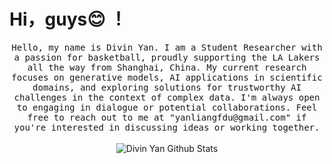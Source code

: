 # Hi，guys😊 ！

<p align="center">
  <samp>
Hello, my name is Divin Yan. I am a Student Researcher with a passion for basketball, proudly supporting the LA Lakers all the way from Shanghai, China. 
My current research focuses on generative models, AI applications in scientific domains, and exploring solutions for trustworthy AI challenges in the context of complex data. I'm always open to engaging in dialogue or potential collaborations. Feel free to reach out to me at "yanliangfdu@gmail.com" if you're interested in discussing ideas or working together.
  </samp>
  <br/>
  <br/>
  <img src="https://github-readme-stats.vercel.app/api?username=yanliang3612&bg_color=30,e96443,904e95&title_color=fff&text_color=fff" alt="Divin Yan Github Stats"></img>
</p>

